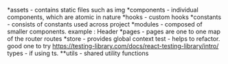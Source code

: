 *assets - contains static files such as img
*components - individual components, which are atomic in nature
*hooks - custom hooks
*constants - consists of constants used across project
*modules - composed of smaller components. example : Header
*pages - pages are one to one map of the router routes
\*store - provides global context
test - helps to refactor. good one to try https://testing-library.com/docs/react-testing-library/intro/
types - if using ts.
\*\*utils - shared utility functions
